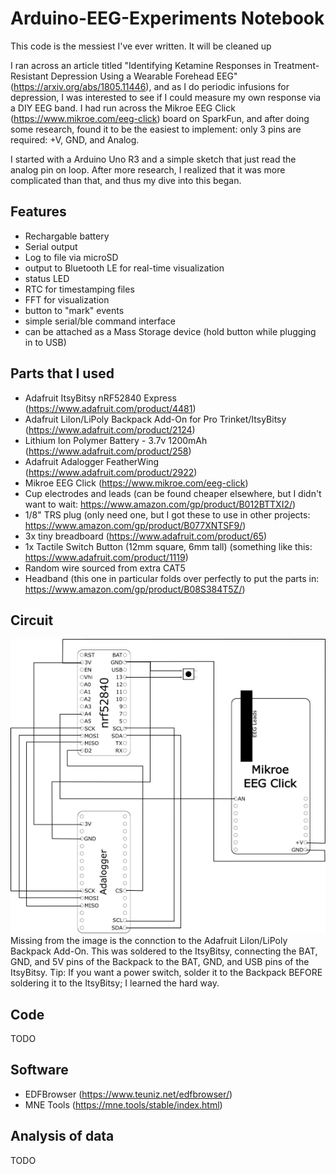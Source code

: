 # Arduino-EEG-Experiments Notebook
This code is the messiest I've ever written. It will be cleaned up

I ran across an article titled "Identifying Ketamine Responses in Treatment-Resistant Depression Using a Wearable Forehead EEG" (https://arxiv.org/abs/1805.11446), and as I do periodic infusions for depression, I was interested to see if I could measure my own response via a DIY EEG band. I had run across the Mikroe EEG Click (https://www.mikroe.com/eeg-click) board on SparkFun, and after doing some research, found it to be the easiest to implement: only 3 pins are required: +V, GND, and Analog.

I started with a Arduino Uno R3 and a simple sketch that just read the analog pin on loop. After more research, I realized that it was more complicated than that, and thus my dive into this began.

## Features
- Rechargable battery
- Serial output
- Log to file via microSD
- output to Bluetooth LE for real-time visualization
- status LED
- RTC for timestamping files
- FFT for visualization
- button to "mark" events
- simple serial/ble command interface
- can be attached as a Mass Storage device (hold button while plugging in to USB)

## Parts that I used
- Adafruit ItsyBitsy nRF52840 Express (https://www.adafruit.com/product/4481)
- Adafruit LiIon/LiPoly Backpack Add-On for Pro Trinket/ItsyBitsy (https://www.adafruit.com/product/2124)
- Lithium Ion Polymer Battery - 3.7v 1200mAh (https://www.adafruit.com/product/258)
- Adafruit Adalogger FeatherWing (https://www.adafruit.com/product/2922)
- Mikroe EEG Click (https://www.mikroe.com/eeg-click)
- Cup electrodes and leads (can be found cheaper elsewhere, but I didn't want to wait: https://www.amazon.com/gp/product/B012BTTXI2/)
- 1/8" TRS plug (only need one, but I got these to use in other projects: https://www.amazon.com/gp/product/B077XNTSF9/)
- 3x tiny breadboard (https://www.adafruit.com/product/65)
- 1x Tactile Switch Button (12mm square, 6mm tall) (something like this: https://www.adafruit.com/product/1119)
- Random wire sourced from extra CAT5
- Headband (this one in particular folds over perfectly to put the parts in: https://www.amazon.com/gp/product/B08S384T5Z/)

## Circuit
![Schematic](/Schematic/EEG%20schematic.png)
Missing from the image is the connction to the Adafruit LiIon/LiPoly Backpack Add-On. This was soldered to the ItsyBitsy, connecting the BAT, GND, and 5V pins of the Backpack to the BAT, GND, and USB pins of the ItsyBitsy. Tip: If you want a power switch, solder it to the Backpack BEFORE soldering it to the ItsyBitsy; I learned the hard way.

## Code
TODO

## Software
- EDFBrowser (https://www.teuniz.net/edfbrowser/)
- MNE Tools (https://mne.tools/stable/index.html)

## Analysis of data
TODO
